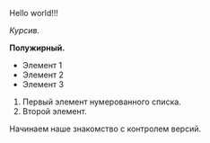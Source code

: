 Hello world!!!

*Курсив.*

**Полужирный.**

* Элемент 1
* Элемент 2
* Элемент 3

1. Первый элемент нумерованного списка.
2. Второй элемент.

Начинаем наше знакомство с контролем версий.
